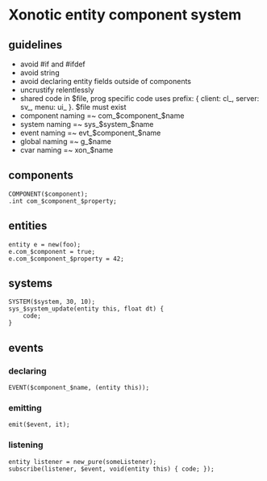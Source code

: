 # Xonotic entity component system

## guidelines

* avoid #if and #ifdef
* avoid string
* avoid declaring entity fields outside of components
* uncrustify relentlessly
* shared code in $file, prog specific code uses prefix: { client: cl_, server: sv_, menu: ui_ }. $file must exist
* component naming =~ com_$component_$name
* system naming =~ sys_$system_$name
* event naming =~ evt_$component_$name
* global naming =~ g_$name
* cvar naming =~ xon_$name

## components

    COMPONENT($component);
    .int com_$component_$property;

## entities

    entity e = new(foo);
    e.com_$component = true;
    e.com_$component_$property = 42;

## systems

    SYSTEM($system, 30, 10);
    sys_$system_update(entity this, float dt) {
        code;
    }

## events

### declaring

    EVENT($component_$name, (entity this));

### emitting

    emit($event, it);

### listening

    entity listener = new_pure(someListener);
    subscribe(listener, $event, void(entity this) { code; });
